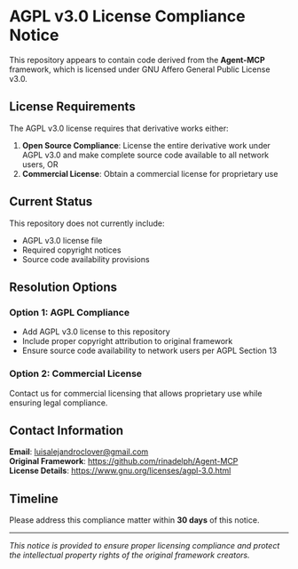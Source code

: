 # AGPL v3.0 License Compliance Notice

This repository appears to contain code derived from the **Agent-MCP** framework, which is licensed under GNU Affero General Public License v3.0.

## License Requirements

The AGPL v3.0 license requires that derivative works either:

1. **Open Source Compliance**: License the entire derivative work under AGPL v3.0 and make complete source code available to all network users, OR
2. **Commercial License**: Obtain a commercial license for proprietary use

## Current Status

This repository does not currently include:
- AGPL v3.0 license file
- Required copyright notices
- Source code availability provisions

## Resolution Options

### Option 1: AGPL Compliance
- Add AGPL v3.0 license to this repository
- Include proper copyright attribution to original framework
- Ensure source code availability to network users per AGPL Section 13

### Option 2: Commercial License
Contact us for commercial licensing that allows proprietary use while ensuring legal compliance.

## Contact Information

**Email**: luisalejandroclover@gmail.com  
**Original Framework**: https://github.com/rinadelph/Agent-MCP  
**License Details**: https://www.gnu.org/licenses/agpl-3.0.html

## Timeline

Please address this compliance matter within **30 days** of this notice.

---

*This notice is provided to ensure proper licensing compliance and protect the intellectual property rights of the original framework creators.*